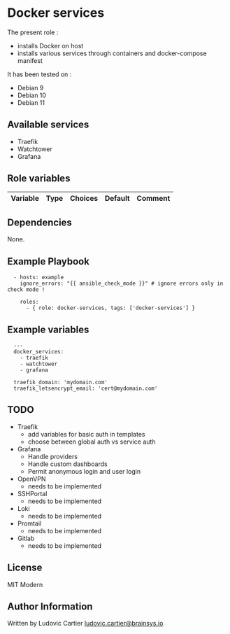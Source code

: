 Docker services
===============

The present role :
  - installs Docker on host
  - installs various services through containers and docker-compose manifest

It has been tested on :
  - Debian 9
  - Debian 10
  - Debian 11

Available services
------------------

  - Traefik
  - Watchtower
  - Grafana

Role variables
---------------

| Variable                                     | Type    | Choices                                                                            | Default                 | Comment         |
|----------------------------------------------|---------|------------------------------------------------------------------------------------|-------------------------|-----------------|

Dependencies
------------

None.

Example Playbook
----------------

```
  - hosts: example
    ignore_errors: "{{ ansible_check_mode }}" # ignore errors only in check mode !

    roles:
      - { role: docker-services, tags: ['docker-services'] }
```

Example variables
-----------------

```
  ---
  docker_services:
    - traefik
    - watchtower
    - grafana

  traefik_domain: 'mydomain.com'
  traefik_letsencrypt_email: 'cert@mydomain.com'
```

TODO
----

- Traefik
  - add variables for basic auth in templates
  - choose between global auth vs service auth
- Grafana
  - Handle providers
  - Handle custom dashboards
  - Permit anonymous login and user login
- OpenVPN
  - needs to be implemented
- SSHPortal
  - needs to be implemented
- Loki
  - needs to be implemented
- Promtail
  - needs to be implemented
- Gitlab
  - needs to be implemented

License
-------

MIT Modern

Author Information
------------------

Written by Ludovic Cartier <ludovic.cartier@brainsys.io>
